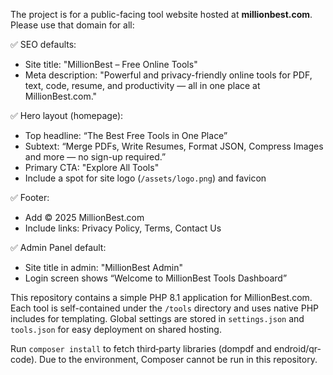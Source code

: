The project is for a public-facing tool website hosted at **millionbest.com**. Please use that domain for all:

✅ SEO defaults:
- Site title: "MillionBest – Free Online Tools"
- Meta description: "Powerful and privacy-friendly online tools for PDF, text, code, resume, and productivity — all in one place at MillionBest.com."

✅ Hero layout (homepage):
- Top headline: “The Best Free Tools in One Place”
- Subtext: “Merge PDFs, Write Resumes, Format JSON, Compress Images and more — no sign-up required.”
- Primary CTA: "Explore All Tools"
- Include a spot for site logo (`/assets/logo.png`) and favicon

✅ Footer:
- Add © 2025 MillionBest.com
- Include links: Privacy Policy, Terms, Contact Us

✅ Admin Panel default:
- Site title in admin: "MillionBest Admin"
- Login screen shows “Welcome to MillionBest Tools Dashboard”

This repository contains a simple PHP 8.1 application for MillionBest.com. Each tool is self-contained under the `/tools` directory and uses native PHP includes for templating. Global settings are stored in `settings.json` and `tools.json` for easy deployment on shared hosting.

Run `composer install` to fetch third‑party libraries (dompdf and endroid/qr-code). Due to the environment, Composer cannot be run in this repository.
